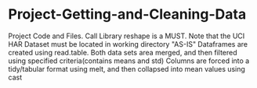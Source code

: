 Project-Getting-and-Cleaning-Data
=================================

Project Code and Files. Call Library reshape is a MUST. Note that the UCI HAR Dataset must be located in working directory "AS-IS"
Dataframes are created using read.table.
Both data sets area merged, and then filtered using specified criteria(contains means and std)
Columns are forced into a tidy/tabular format using melt, and then collapsed into mean values using cast



